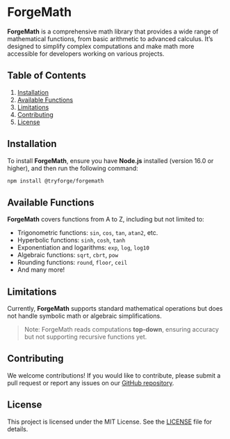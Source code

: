 # ForgeMath

**ForgeMath** is a comprehensive math library that provides a wide range of mathematical functions, from basic arithmetic to advanced calculus. It’s designed to simplify complex computations and make math more accessible for developers working on various projects.

## Table of Contents

1. [Installation](#installation)
2. [Available Functions](#available-functions)
3. [Limitations](#limitations)
4. [Contributing](#contributing)
5. [License](#license)

## Installation

To install **ForgeMath**, ensure you have **Node.js** installed (version 16.0 or higher), and then run the following command:

```bash
npm install @tryforge/forgemath
```

## Available Functions

**ForgeMath** covers functions from A to Z, including but not limited to:

- Trigonometric functions: `sin`, `cos`, `tan`, `atan2`, etc.
- Hyperbolic functions: `sinh`, `cosh`, `tanh`
- Exponentiation and logarithms: `exp`, `log`, `log10`
- Algebraic functions: `sqrt`, `cbrt`, `pow`
- Rounding functions: `round`, `floor`, `ceil`
- And many more!

## Limitations

Currently, **ForgeMath** supports standard mathematical operations but does not handle symbolic math or algebraic simplifications.

> Note: ForgeMath reads computations **top-down**, ensuring accuracy but not supporting recursive functions yet.

## Contributing

We welcome contributions! If you would like to contribute, please submit a pull request or report any issues on our [GitHub repository](https://github.com/tryfoge/fogemath).

## License

This project is licensed under the MIT License. See the [LICENSE](LICENSE) file for details.
